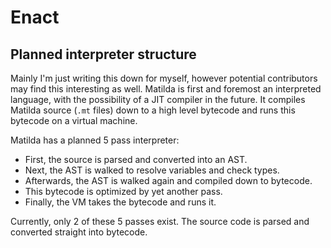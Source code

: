# Enact
## Planned interpreter structure

Mainly I'm just writing this down for myself, however potential contributors may find this interesting as well.
Matilda is first and foremost an interpreted language, with the possibility of a JIT compiler in the future. It compiles Matilda 
source (`.mt` files) down to a high level bytecode and runs this bytecode on a virtual machine.

Matilda has a planned 5 pass interpreter:
- First, the source is parsed and converted into an AST.
- Next, the AST is walked to resolve variables and check types.
- Afterwards, the AST is walked again and compiled down to bytecode.
- This bytecode is optimized by yet another pass.
- Finally, the VM takes the bytecode and runs it.

Currently, only 2 of these 5 passes exist. The source code is parsed and converted straight into bytecode.
